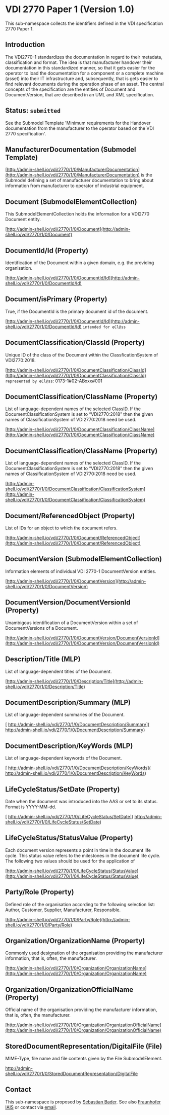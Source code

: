 # VDI 2770 Paper 1 (Version 1.0)

This sub-namespace collects the identifiers defined in the VDI specification 2770 Paper 1.

## Introduction

The VDI2770-1 standardizes the documentation in regard to their metadata, classification and format. The idea is that manufacturer handover their documentation in this standardized manner, so that it gets easier for the operator to load the documentation for a component or a complete machine (asset) into their IT infrastructure and, subsequently, that is gets easier to find relevant documents during the operation phase of an asset. The central concepts of the specification are the entities of Document and DocumentVersion, that are described in an UML and XML specification.

## Status: `submitted`
See the Submodel Template 'Minimum requirements for the Handover documentation from the manufacturer to the operator based on the VDI 2770 specification'.



## ManufacturerDocumentation (Submodel Template)

[http://admin-shell.io/vdi/2770/1/0/ManufacturerDocumentation](http://admin-shell.io/vdi/2770/1/0/ManufacturerDocumentation) is the Submodel defining a set of manufacturer documentation to bring about information from manufacturer to operator of industrial equipment.


## Document (SubmodelElementCollection)

This SubmodelElementCollection holds the information for a VDI2770 Document entity.

[http://admin-shell.io/vdi/2770/1/0/Document](http://admin-shell.io/vdi/2770/1/0/Document)


## DocumentId/Id (Property)

Identification of the Document within a given domain, e.g. the providing organisation.

[http://admin-shell.io/vdi/2770/1/0/DocumentId/Id](http://admin-shell.io/vdi/2770/1/0/DocumentId/Id)



## Document/isPrimary (Property)

True, if the DocumentId is the primary document id of the document.

[http://admin-shell.io/vdi/2770/1/0/DocumentId/Id](http://admin-shell.io/vdi/2770/1/0/DocumentId/Id)
`intended for eCl@ss`


## DocumentClassification/ClassId (Property)

Unique ID of the class of the Document within the ClassficationSystem of VDI2770:2018.

[http://admin-shell.io/vdi/2770/1/0/DocumentClassification/ClassId](http://admin-shell.io/vdi/2770/1/0/DocumentClassification/ClassId)
`represented by eCl@ss`: 0173-1#02-ABxxx#001


## DocumentClassification/ClassName (Property)

List of language-dependent names of the selected ClassID.
If the DocumentClassificationSystem is set to “VDI2770:2018” then the given names of ClassificationSystem of VDI2770:2018 need be used.

[http://admin-shell.io/vdi/2770/1/0/DocumentClassification/ClassName](http://admin-shell.io/vdi/2770/1/0/DocumentClassification/ClassName)


## DocumentClassification/ClassName (Property)

List of language-dependent names of the selected ClassID.
If the DocumentClassificationSystem is set to “VDI2770:2018” then the given names of ClassificationSystem of VDI2770:2018 need be used.

[http://admin-shell.io/vdi/2770/1/0/DocumentClassification/ClassificationSystem](http://admin-shell.io/vdi/2770/1/0/DocumentClassification/ClassificationSystem)


## Document/ReferencedObject (Property)

List of IDs for an object to which the document refers.

[http://admin-shell.io/vdi/2770/1/0/Document/ReferencedObject](http://admin-shell.io/vdi/2770/1/0/Document/ReferencedObject)



## DocumentVersion (SubmodelElementCollection)

Information elements of individual VDI 2770-1 DocumentVersion entities.

[http://admin-shell.io/vdi/2770/1/0/DocumentVersion](http://admin-shell.io/vdi/2770/1/0/DocumentVersion)


## DocumentVersion/DocumentVersionId (Property)

Unambigous identification of a DocumentVersion within a set of DocumentVersions of a Document.

[http://admin-shell.io/vdi/2770/1/0/DocumentVersion/DocumentVersionId](http://admin-shell.io/vdi/2770/1/0/DocumentVersion/DocumentVersionId)


## Description/Title (MLP)

List of language-dependent titles of the Document.

[http://admin-shell.io/vdi/2770/1/0/Description/Title](http://admin-shell.io/vdi/2770/1/0/Description/Title)

## DocumentDescription/Summary (MLP)

List of language-dependent summaries of the Document.

[
http://admin-shell.io/vdi/2770/1/0/DocumentDescription/Summary](
http://admin-shell.io/vdi/2770/1/0/DocumentDescription/Summary)


## DocumentDescription/KeyWords (MLP)

List of language-dependent keywords of the Document.

[
http://admin-shell.io/vdi/2770/1/0/DocumentDescription/KeyWords](
http://admin-shell.io/vdi/2770/1/0/DocumentDescription/KeyWords)


## LifeCycleStatus/SetDate (Property)

Date when the document was introduced into the AAS or set to its status. Format is YYYY-MM-dd.

[
http://admin-shell.io/vdi/2770/1/0/LifeCycleStatus/SetDate](
http://admin-shell.io/vdi/2770/1/0/LifeCycleStatus/SetDate)


## LifeCycleStatus/StatusValue (Property)

Each document version represents a point in time in the document life cycle. This status value refers to the milestones in the document life cycle. The following two values should be used for the application of

[http://admin-shell.io/vdi/2770/1/0/LifeCycleStatus/StatusValue](http://admin-shell.io/vdi/2770/1/0/LifeCycleStatus/StatusValue)


## Party/Role (Property)

Defined role of the organisation according to the following selection list: Author, Customer, Supplier, Manufacturer, Responsible.

[http://admin-shell.io/vdi/2770/1/0/Party/Role](http://admin-shell.io/vdi/2770/1/0/Party/Role)



## Organization/OrganizationName (Property)

Commonly used designation of the organisation providing the manufacturer information, that is, often, the manufacturer.

[http://admin-shell.io/vdi/2770/1/0/Organization/OrganizationName](http://admin-shell.io/vdi/2770/1/0/Organization/OrganizationName)


## Organization/OrganizationOfficialName (Property)

Official name of the organisation providing the manufacturer information, that is, often, the manufacturer.

[http://admin-shell.io/vdi/2770/1/0/Organization/OrganizationOfficialName](http://admin-shell.io/vdi/2770/1/0/Organization/OrganizationOfficialName)




## StoredDocumentRepresentation/DigitalFile (File)

MIME-Type, file name and file contents given by the File SubmodelElement.

http://admin-shell.io/vdi/2770/1/0/StoredDocumentRepresentation/DigitalFile






## Contact

This sub-namespace is proposed by [Sebastian Bader](https://github.com/sebbader). See also [Fraunhofer IAIS](https://iais.fraunhofer.de/) or contact via [email](mailto:contact@ids.fraunhofer.de).
